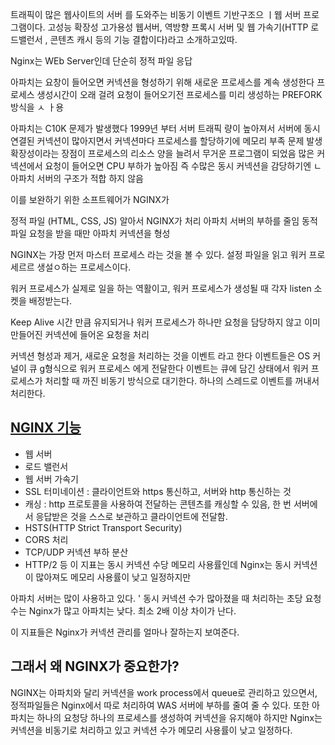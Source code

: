 트래픽이 많은 웹사이트의 서버 를 도와주는 비동기 이벤트 기반구조으 ㅣ웹 서버 프로그램이다.
고성능 확장성 고가용성 웹서버, 역방향 프록시 서버 및 웹 가속기(HTTP 로드밸런서 , 콘텐츠 캐시 등의 기능 결합이다)라고 소개하고있따.

Nginx는 WEb Server인데 단순히 정적 파일 응답


아파치는 요창이 들어오면 커넥션을 형성하기 위해 새로운 프로세스를 계속 생성한다
프로세스 생성시간이 오래 걸려 요청이 들어오기전 프로세스를 미리 생성하는 PREFORK 방식을 ㅅ ㅏ용


아파치는 C10K 문제가 발생했다
1999년 부터 서버 트래픽 량이 높아져서 서버에 동시 연결된 커넥션이 많아지면서
커넥션마다 프로세스를 할당하기에 메모리 부족 문제 발생
확장성이라는 장점이 프로세스의 리소스 양을 늘려서 무거운 프로그램이 되었음
많은 커넥션에서 요청이 들어오면 CPU 부하가 높아짐
즉 수많은 동시 커넥션을 감당하기엔 ㄴ아파치 서버의 구조가 적합 하지 않음


이를 보완하기 위한 소프트웨어가 NGINX가

정적 파일 (HTML, CSS, JS)
알아서 NGINX가 처리 아파치 서버의 부하를 줄임
동적 파일 요청을 받을 때만 아파치 커넥션을 형성

NGINX는 가장 먼저 마스터 프로세스 라는 것을 볼 수 있다.
설정 파일을 읽고 워커 프로세르르 생설ㅇ하는 프로세스이다.

워커 프로세스가 실제로 일을 하는 역활이고, 워커 프로세스가 생성될 때 각자 listen 소켓을 배정받는다.

Keep Alive 시간 만큼 유지되거나
워커 프로세스가 하나만 요청을 담당하지 않고
이미 만들어진 커넥션에 들어온 요청을 처리


커넥션 형성과 제거, 새로운 요청을 처리하는 것을 이벤트 라고 한다
이벤트들은 OS 커널이 큐 g형식으로 워커 프로세스 에게 전달한다
이벤트는 큐에 담긴 상태에서 워커 프로세스가 처리할 때 까진 비동기 방식으로 대기한다.
하나의 스레드로 이벤트를 꺼내서 처리한다.


## [NGINX 기능](https://ssdragon.tistory.com/60#NGINX%--%EA%B-%B-%EB%-A%A-)

- 웹 서버
- 로드 밸런서
- 웹 서버 가속기
- SSL 터미네이션 : 클라이언트와 https 통신하고, 서버와 http 통신하는 것
- 캐싱 : http 프로토콜을 사용하여 전달하는 콘텐츠를 캐싱할 수 있음, 한 번 서버에서 응답받은 것을 스스로 보관하고 클라이언트에 전달함.
- HSTS(HTTP Strict Transport Security)
- CORS 처리
- TCP/UDP 커넥션 부하 분산
- HTTP/2 등
이 지표는 동시 커넥션 수당 메모리 사용률인데 Nginx는 동시 커넥션이 많아져도 메모리 사용률이 낮고 일정하지만

아파치 서버는 많이 사용하고 있다.
'
동시 커넥션 수가 많아졌을 때 처리하는 초당 요청 수는 Nginx가 많고 아파치는 낮다. 최소 2배 이상 차이가 난다.

이 지표들은 Nginx가 커넥션 관리를 얼마나 잘하는지 보여준다.


## 그래서 왜 NGINX가 중요한가?
NGINX는 아파치와 달리 커넥션을 work process에서 queue로 관리하고 있으면서, 정적파일들은 Nginx에서 따로 처리하여 WAS 서버에 부하를 줄여 줄 수 있다. 또한 아파치는 하나의 요청당 하나의 프로세스를 생성하여 커넥션을 유지해야 하지만 Nginx는 커넥션을 비동기로 처리하고 있고 커넥션 수가 메모리 사용률이 낮고 일정하다.